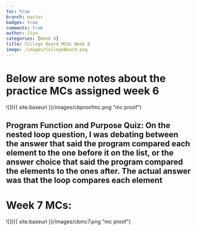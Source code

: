 ```yaml
---
toc: true
branch: master
badges: true
comments: true
author: Jiya
categories: [Week 6]
title: College Board MCQs Week 6
image: /images/CollegeBoard.png
---
```

# Below are some notes about the practice MCs assigned week 6
![]({{ site.baseurl }}/images/cbproofmc.png "mc proof")

## Program Function and Purpose Quiz: On the nested loop question, I was debating between the answer that said the program compared each element to the one before it on the list, or the answer choice that said the program compared the elements to the ones after. The actual answer was that the loop compares each element

# Week 7 MCs:
![]({{ site.baseurl }}/images/cbmc7.png "mc proof")